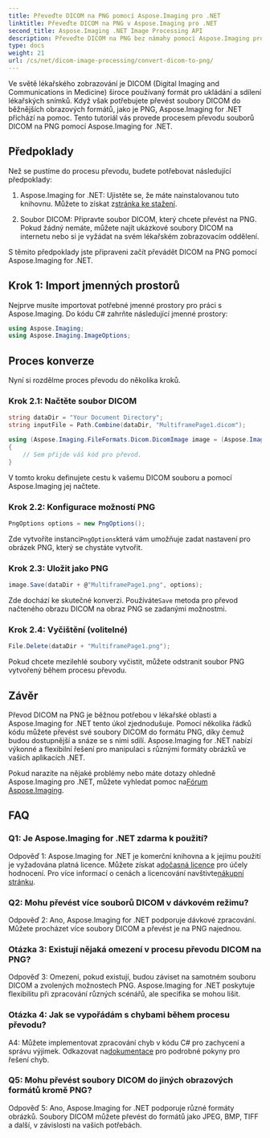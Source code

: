 ```yaml
---
title: Převeďte DICOM na PNG pomocí Aspose.Imaging pro .NET
linktitle: Převeďte DICOM na PNG v Aspose.Imaging pro .NET
second_title: Aspose.Imaging .NET Image Processing API
description: Převeďte DICOM na PNG bez námahy pomocí Aspose.Imaging pro .NET. Zjednodušte sdílení lékařských snímků.
type: docs
weight: 21
url: /cs/net/dicom-image-processing/convert-dicom-to-png/
---
```

Ve světě lékařského zobrazování je DICOM (Digital Imaging and Communications in Medicine) široce používaný formát pro ukládání a sdílení lékařských snímků. Když však potřebujete převést soubory DICOM do běžnějších obrazových formátů, jako je PNG, Aspose.Imaging for .NET přichází na pomoc. Tento tutoriál vás provede procesem převodu souborů DICOM na PNG pomocí Aspose.Imaging for .NET.

## Předpoklady

Než se pustíme do procesu převodu, budete potřebovat následující předpoklady:

1.  Aspose.Imaging for .NET: Ujistěte se, že máte nainstalovanou tuto knihovnu. Můžete to získat z[stránka ke stažení](https://releases.aspose.com/imaging/net/).

2. Soubor DICOM: Připravte soubor DICOM, který chcete převést na PNG. Pokud žádný nemáte, můžete najít ukázkové soubory DICOM na internetu nebo si je vyžádat na svém lékařském zobrazovacím oddělení.

S těmito předpoklady jste připraveni začít převádět DICOM na PNG pomocí Aspose.Imaging for .NET.

## Krok 1: Import jmenných prostorů

Nejprve musíte importovat potřebné jmenné prostory pro práci s Aspose.Imaging. Do kódu C# zahrňte následující jmenné prostory:

```csharp
using Aspose.Imaging;
using Aspose.Imaging.ImageOptions;
```

## Proces konverze

Nyní si rozdělme proces převodu do několika kroků.

### Krok 2.1: Načtěte soubor DICOM

```csharp
string dataDir = "Your Document Directory";
string inputFile = Path.Combine(dataDir, "MultiframePage1.dicom");

using (Aspose.Imaging.FileFormats.Dicom.DicomImage image = (Aspose.Imaging.FileFormats.Dicom.DicomImage)Image.Load(inputFile))
{
    // Sem přijde váš kód pro převod.
}
```

V tomto kroku definujete cestu k vašemu DICOM souboru a pomocí Aspose.Imaging jej načtete.

### Krok 2.2: Konfigurace možností PNG

```csharp
PngOptions options = new PngOptions();
```

 Zde vytvoříte instanci`PngOptions`která vám umožňuje zadat nastavení pro obrázek PNG, který se chystáte vytvořit.

### Krok 2.3: Uložit jako PNG

```csharp
image.Save(dataDir + @"MultiframePage1.png", options);
```

 Zde dochází ke skutečné konverzi. Používáte`Save` metoda pro převod načteného obrazu DICOM na obraz PNG se zadanými možnostmi.

### Krok 2.4: Vyčištění (volitelné)

```csharp
File.Delete(dataDir + "MultiframePage1.png");
```

Pokud chcete mezilehlé soubory vyčistit, můžete odstranit soubor PNG vytvořený během procesu převodu.

## Závěr

Převod DICOM na PNG je běžnou potřebou v lékařské oblasti a Aspose.Imaging for .NET tento úkol zjednodušuje. Pomocí několika řádků kódu můžete převést své soubory DICOM do formátu PNG, díky čemuž budou dostupnější a snáze se s nimi sdílí. Aspose.Imaging for .NET nabízí výkonné a flexibilní řešení pro manipulaci s různými formáty obrázků ve vašich aplikacích .NET.

 Pokud narazíte na nějaké problémy nebo máte dotazy ohledně Aspose.Imaging pro .NET, můžete vyhledat pomoc na[Fórum Aspose.Imaging](https://forum.aspose.com/).

## FAQ

### Q1: Je Aspose.Imaging for .NET zdarma k použití?

Odpověď 1: Aspose.Imaging for .NET je komerční knihovna a k jejímu použití je vyžadována platná licence. Můžete získat a[dočasná licence](https://purchase.aspose.com/temporary-license/) pro účely hodnocení. Pro více informací o cenách a licencování navštivte[nákupní stránku](https://purchase.aspose.com/buy).

### Q2: Mohu převést více souborů DICOM v dávkovém režimu?

Odpověď 2: Ano, Aspose.Imaging for .NET podporuje dávkové zpracování. Můžete procházet více soubory DICOM a převést je na PNG najednou.

### Otázka 3: Existují nějaká omezení v procesu převodu DICOM na PNG?

Odpověď 3: Omezení, pokud existují, budou záviset na samotném souboru DICOM a zvolených možnostech PNG. Aspose.Imaging for .NET poskytuje flexibilitu při zpracování různých scénářů, ale specifika se mohou lišit.

### Otázka 4: Jak se vypořádám s chybami během procesu převodu?

 A4: Můžete implementovat zpracování chyb v kódu C# pro zachycení a správu výjimek. Odkazovat na[dokumentace](https://reference.aspose.com/imaging/net/) pro podrobné pokyny pro řešení chyb.

### Q5: Mohu převést soubory DICOM do jiných obrazových formátů kromě PNG?

Odpověď 5: Ano, Aspose.Imaging for .NET podporuje různé formáty obrázků. Soubory DICOM můžete převést do formátů jako JPEG, BMP, TIFF a další, v závislosti na vašich potřebách.
